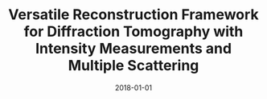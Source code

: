 ---
title: "Versatile Reconstruction Framework for Diffraction Tomography with Intensity Measurements and Multiple Scattering"
collection: publications
permalink: /publication/2018-01-01-Versatile-Reconstruction-Framework-for-Diffraction-Tomography-with-Intensity-Measurements-and-Multiple-Scattering
category: 'journal'
date: 2018-01-01
venue: 'Optics Express'
paperurl: 'https://doi.org/10.1364/OE.26.002749'
citation: ' Pham T.-a.,  E. Soubies,  A. Goy,  J. Lim,  F. Soulez,  D. Psaltis,  M. Unser, &quot;Versatile Reconstruction Framework for Diffraction Tomography with Intensity Measurements and Multiple Scattering.&quot; <i>Optics Express</i>, 26, 3, 2749--2763, February 5, 2018.'
---